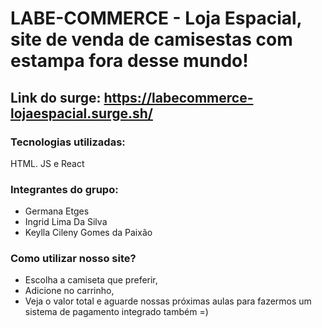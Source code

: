 # LABE-COMMERCE - Loja Espacial, site de venda de camisestas com estampa fora desse mundo!

## Link do surge: https://labecommerce-lojaespacial.surge.sh/ 

### Tecnologias utilizadas: 
HTML. JS e React

### Integrantes do grupo:
* Germana Etges 
* Ingrid Lima Da Silva
* Keylla Cileny Gomes da Paixão


### Como utilizar nosso site?
* Escolha a camiseta que preferir,
* Adicione no carrinho,
* Veja o valor total e aguarde nossas próximas aulas para fazermos um sistema de pagamento integrado também =)


